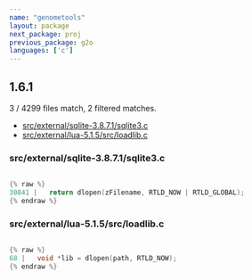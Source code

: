 ```yaml
---
name: "genometools"
layout: package
next_package: proj
previous_package: g2o
languages: ['c']
---
```

## 1.6.1
3 / 4299 files match, 2 filtered matches.

 - [src/external/sqlite-3.8.7.1/sqlite3.c](#srcexternalsqlite-3871sqlite3c)
 - [src/external/lua-5.1.5/src/loadlib.c](#srcexternallua-515srcloadlibc)

### src/external/sqlite-3.8.7.1/sqlite3.c

```c

{% raw %}
30841 |   return dlopen(zFilename, RTLD_NOW | RTLD_GLOBAL);
{% endraw %}

```
### src/external/lua-5.1.5/src/loadlib.c

```c

{% raw %}
68 |   void *lib = dlopen(path, RTLD_NOW);
{% endraw %}

```